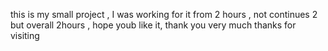 this is my small project , I was working for it from 2 hours , not continues 2 but overall 2hours , hope youb like it, thank you very much
thanks for visiting
